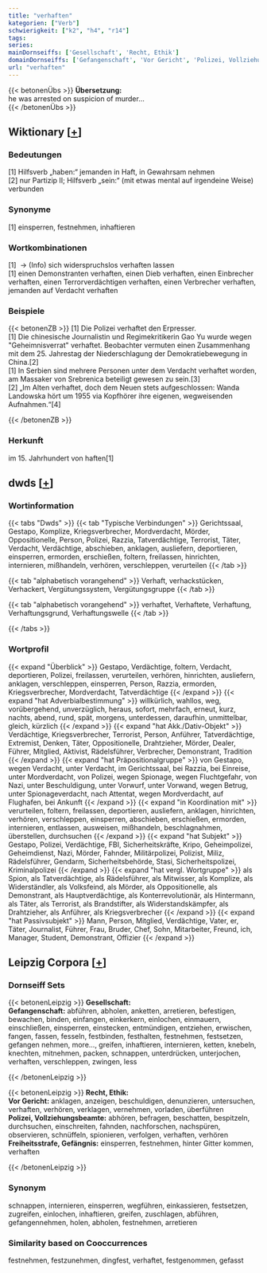 ```yaml
---
title: "verhaften"
kategorien: ["Verb"]
schwierigkeit: ["k2", "h4", "r14"]
tags:
series:
mainDornseiffs: ['Gesellschaft', 'Recht, Ethik']
domainDornseiffs: ['Gefangenschaft', 'Vor Gericht', 'Polizei, Vollziehungsbeamte', 'Freiheitsstrafe, Gefängnis']
url: "verhaften"
---
```


{{< betonenÜbs >}}
**Übersetzung:**  
he was arrested on suspicion of murder...  
{{< /betonenÜbs >}}

## Wiktionary [[+](https://de.wiktionary.org/wiki/verhaften)]

### Bedeutungen
[1] Hilfsverb „haben:“ jemanden in Haft, in Gewahrsam nehmen  
[2] nur Partizip II; Hilfsverb „sein:“ (mit etwas mental auf irgendeine Weise) verbunden  

### Synonyme
[1] einsperren, festnehmen, inhaftieren  

### Wortkombinationen
[1]  -> (Info) sich widerspruchslos verhaften lassen  
[1] einen Demonstranten verhaften, einen Dieb verhaften, einen Einbrecher verhaften, einen Terrorverdächtigen verhaften, einen Verbrecher verhaften, jemanden auf Verdacht verhaften  

### Beispiele
{{< betonenZB >}}
[1] Die Polizei verhaftet den Erpresser.  
[1] Die chinesische Journalistin und Regimekritikerin Gao Yu wurde wegen "Geheimnisverrat" verhaftet. Beobachter vermuten einen Zusammenhang mit dem 25. Jahrestag der Niederschlagung der Demokratiebewegung in China.[2]  
[1] In Serbien sind mehrere Personen unter dem Verdacht verhaftet worden, am Massaker von Srebrenica beteiligt gewesen zu sein.[3]  
[2] „Im Alten verhaftet, doch dem Neuen stets aufgeschlossen: Wanda Landowska hört um 1955 via Kopfhörer ihre eigenen, wegweisenden Aufnahmen.“[4]  

{{< /betonenZB >}}
### Herkunft
im 15. Jahrhundert von haften[1]  



## dwds [[+](https://www.dwds.de/wb/verhaften)]

### Wortinformation
{{< tabs "Dwds" >}}
{{< tab "Typische Verbindungen" >}}
Gerichtssaal, Gestapo, Komplize, Kriegsverbrecher, Mordverdacht, Mörder, Oppositionelle, Person, Polizei, Razzia, Tatverdächtige, Terrorist, Täter, Verdacht, Verdächtige, abschieben, anklagen, ausliefern, deportieren, einsperren, ermorden, erschießen, foltern, freilassen, hinrichten, internieren, mißhandeln, verhören, verschleppen, verurteilen
{{< /tab >}}

{{< tab "alphabetisch vorangehend" >}}
Verhaft, verhackstücken, Verhackert, Vergütungssystem, Vergütungsgruppe
{{< /tab >}}

{{< tab "alphabetisch vorangehend" >}}
verhaftet, Verhaftete, Verhaftung, Verhaftungsgrund, Verhaftungswelle
{{< /tab >}}

{{< /tabs >}}

### Wortprofil
{{< expand "Überblick" >}} Gestapo, Verdächtige, foltern, Verdacht, deportieren, Polizei, freilassen, verurteilen, verhören, hinrichten, ausliefern, anklagen, verschleppen, einsperren, Person, Razzia, ermorden, Kriegsverbrecher, Mordverdacht, Tatverdächtige {{< /expand >}}
{{< expand "hat Adverbialbestimmung" >}} willkürlich, wahllos, weg, vorübergehend, unverzüglich, heraus, sofort, mehrfach, erneut, kurz, nachts, abend, rund, spät, morgens, unterdessen, daraufhin, unmittelbar, gleich, kürzlich {{< /expand >}}
{{< expand "hat Akk./Dativ-Objekt" >}} Verdächtige, Kriegsverbrecher, Terrorist, Person, Anführer, Tatverdächtige, Extremist, Denken, Täter, Oppositionelle, Drahtzieher, Mörder, Dealer, Führer, Mitglied, Aktivist, Rädelsführer, Verbrecher, Demonstrant, Tradition {{< /expand >}}
{{< expand "hat Präpositionalgruppe" >}} von Gestapo, wegen Verdacht, unter Verdacht, im Gerichtssaal, bei Razzia, bei Einreise, unter Mordverdacht, von Polizei, wegen Spionage, wegen Fluchtgefahr, von Nazi, unter Beschuldigung, unter Vorwurf, unter Vorwand, wegen Betrug, unter Spionageverdacht, nach Attentat, wegen Mordverdacht, auf Flughafen, bei Ankunft {{< /expand >}}
{{< expand "in Koordination mit" >}} verurteilen, foltern, freilassen, deportieren, ausliefern, anklagen, hinrichten, verhören, verschleppen, einsperren, abschieben, erschießen, ermorden, internieren, entlassen, ausweisen, mißhandeln, beschlagnahmen, überstellen, durchsuchen {{< /expand >}}
{{< expand "hat Subjekt" >}} Gestapo, Polizei, Verdächtige, FBI, Sicherheitskräfte, Kripo, Geheimpolizei, Geheimdienst, Nazi, Mörder, Fahnder, Militärpolizei, Polizist, Miliz, Rädelsführer, Gendarm, Sicherheitsbehörde, Stasi, Sicherheitspolizei, Kriminalpolizei {{< /expand >}}
{{< expand "hat vergl. Wortgruppe" >}} als Spion, als Tatverdächtige, als Rädelsführer, als Mitwisser, als Komplize, als Widerständler, als Volksfeind, als Mörder, als Oppositionelle, als Demonstrant, als Hauptverdächtige, als Konterrevolutionär, als Hintermann, als Täter, als Terrorist, als Brandstifter, als Widerstandskämpfer, als Drahtzieher, als Anführer, als Kriegsverbrecher {{< /expand >}}
{{< expand "hat Passivsubjekt" >}} Mann, Person, Mitglied, Verdächtige, Vater, er, Täter, Journalist, Führer, Frau, Bruder, Chef, Sohn, Mitarbeiter, Freund, ich, Manager, Student, Demonstrant, Offizier {{< /expand >}}

## Leipzig Corpora [[+](https://corpora.uni-leipzig.de/en/res?word=verhaften&corpusId=deu_newscrawl-public_2018)]

### Dornseiff Sets
{{< betonenLeipzig >}}
**Gesellschaft:**  
**Gefangenschaft:** abführen, abholen, anketten, arretieren, befestigen, bewachen, binden, einfangen, einkerkern, einlochen, einmauern, einschließen, einsperren, einstecken, entmündigen, entziehen, erwischen, fangen, fassen, fesseln, festbinden, festhalten, festnehmen, festsetzen, gefangen nehmen, more..., greifen, inhaftieren, internieren, ketten, knebeln, knechten, mitnehmen, packen, schnappen, unterdrücken, unterjochen, verhaften, verschleppen, zwingen, less  

{{< /betonenLeipzig >}}


{{< betonenLeipzig >}}
**Recht, Ethik:**  
**Vor Gericht:** anklagen, anzeigen, beschuldigen, denunzieren, untersuchen, verhaften, verhören, verklagen, vernehmen, vorladen, überführen  
**Polizei, Vollziehungsbeamte:** abhören, befragen, beschatten, bespitzeln, durchsuchen, einschreiten, fahnden, nachforschen, nachspüren, observieren, schnüffeln, spionieren, verfolgen, verhaften, verhören  
**Freiheitsstrafe, Gefängnis:** einsperren, festnehmen, hinter Gitter kommen, verhaften  

{{< /betonenLeipzig >}}

### Synonym
schnappen, internieren, einsperren, wegführen, einkassieren, festsetzen, zugreifen, einlochen, inhaftieren, greifen, zuschlagen, abführen, gefangennehmen, holen, abholen, festnehmen, arretieren


### Similarity based on Cooccurrences
festnehmen, festzunehmen, dingfest, verhaftet, festgenommen, gefasst

